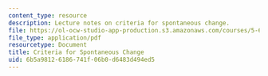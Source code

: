 ```yaml
---
content_type: resource
description: Lecture notes on criteria for spontaneous change.
file: https://ol-ocw-studio-app-production.s3.amazonaws.com/courses/5-60-thermodynamics-kinetics-spring-2008/6b5a98126186741f06b0d6483d494ed5_lec_12.pdf
file_type: application/pdf
resourcetype: Document
title: Criteria for Spontaneous Change
uid: 6b5a9812-6186-741f-06b0-d6483d494ed5
---
```

